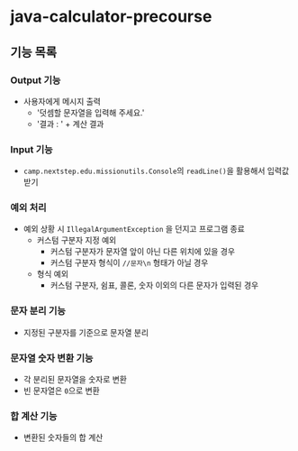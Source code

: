 # java-calculator-precourse


## 기능 목록

### Output 기능

- 사용자에게 메시지 출력
  - '덧셈할 문자열을 입력해 주세요.'
  - '결과 : ' + 계산 결과

### Input 기능

- `camp.nextstep.edu.missionutils.Console`의 `readLine()`을 활용해서 입력값 받기

### 예외 처리

- 예외 상황 시 `IllegalArgumentException` 을 던지고 프로그램 종료
    - 커스텀 구분자 지정 예외
        - 커스텀 구분자가 문자열 앞이 아닌 다른 위치에 있을 경우
        - 커스텀 구분자 형식이 `//문자\n` 형태가 아닐 경우
    - 형식 예외
        - 커스텀 구분자, 쉼표, 콜론, 숫자 이외의 다른 문자가 입력된 경우

### 문자 분리 기능

- 지정된 구분자를 기준으로 문자열 분리

### 문자열 숫자 변환 기능

- 각 분리된 문자열을 숫자로 변환
- 빈 문자열은 `0`으로 변환

### 합 계산 기능

- 변환된 숫자들의 합 계산